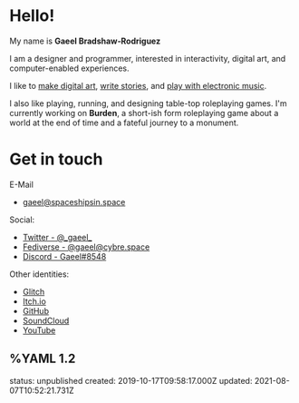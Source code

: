 # Hello!
My name is __Gaeel&nbsp;Bradshaw‑Rodriguez__

I am a designer and programmer, interested in interactivity, digital art, and computer-enabled experiences.

I like to [make digital art](/nebulae), [write stories](/random/spacefarer), and [play with electronic music](/things/olegtron4060).

I also like playing, running, and designing table-top roleplaying games. I'm currently working on **Burden**, a short-ish form roleplaying game about a world at the end of time and a fateful journey to a monument.

# Get in touch <a name="contact" aria-hidden="true"></a>
E-Mail
  * [gaeel@spaceshipsin.space](mailto:gaeel@spaceshipsin.space)

Social:
  * <a rel="me" href="https://twitter.com/_gaeel_">Twitter - @\_gaeel\_</a>
  * <a rel="me" href="https://cybre.space/@gaeel">Fediverse - @gaeel@cybre.space</a>
  * [Discord - Gaeel#8548](https://discord.com/users/213329240052072458)

Other identities:
  * [Glitch](https://glitch.com/@gaeel)
  * [Itch.io](https://gaeel.itch.io/)
  * [GitHub](https://github.com/Bradshaw)
  * [SoundCloud](https://soundcloud.com/freelancer-epic)
  * [YouTube](https://www.youtube.com/channel/UCHY1DlIho8kNykWSpDHL7qQ)

%YAML 1.2
---
status: unpublished
created: 2019-10-17T09:58:17.000Z
updated: 2021-08-07T10:52:21.731Z
